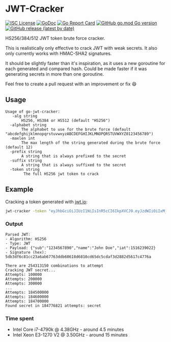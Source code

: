 # JWT-Cracker
[![ISC License](http://img.shields.io/badge/license-ISC-blue.svg)](https://github.com/pedroalbanese/jwt-cracker/blob/master/LICENSE.md) 
[![GoDoc](https://godoc.org/github.com/pedroalbanese/jwt-cracker?status.png)](http://godoc.org/github.com/pedroalbanese/jwt-cracker)
[![Go Report Card](https://goreportcard.com/badge/github.com/pedroalbanese/jwt-cracker)](https://goreportcard.com/report/github.com/pedroalbanese/jwt-cracker)
[![GitHub go.mod Go version](https://img.shields.io/github/go-mod/go-version/pedroalbanese/jwt-cracker)](https://golang.org)
[![GitHub release (latest by date)](https://img.shields.io/github/v/release/pedroalbanese/jwt-cracker)](https://github.com/pedroalbanese/jwt-cracker/releases)

HS256/384/512 JWT token brute force cracker.

This is realistically only effective to crack JWT with weak secrets. It also only currently works with HMAC-SHA2 signatures.

It should be slightly faster than it's inspiration, as it uses a new goroutine for each generated and compared hash. Could be made faster if it was generating secrets in more than one goroutine.

Feel free to create a pull request with an improvement or fix :smile:

## Usage
```
Usage of go-jwt-cracker:
   -alg string
       HS256, HS384 or HS512 (default "HS256")
  -alphabet string
       The alphabet to use for the brute force (default "abcdefghijklmnopqrstuvwxyzABCDEFGHIJKLMNOPQRSTUVWXYZ0123456789")
  -maxlen int
       The max length of the string generated during the brute force (default 12)
  -prefix string
       A string that is always prefixed to the secret
  -suffix string
       A string that is always suffixed to the secret
  -token string
        The full HS256 jwt token to crack
```

## Example
Cracking a token generated with [jwt.io](https://jwt.io):

```bash
jwt-cracker -token "eyJhbGciOiJIUzI1NiIsInR5cCI6IkpXVCJ9.eyJzdWIiOiIxMjM0NTY3ODkwIiwibmFtZSI6IkpvaG4gRG9lIiwiaWF0IjoxNTE2MjM5MDIyfQ.XbPfbIHMI6arZ3Y922BhjWgQzWXcXNrz0ogtVhfEd2o" -alphabet "abcdefghijklmnopqrstuwxyz" -maxlen 6
```

### Output

```
Parsed JWT:
- Algorithm: HS256
- Type: JWT
- Payload: {"sub":"1234567890","name":"John Doe","iat":1516239022}
- Signature (hex): 5db3df6c81cc23a6ab67763ddb60618d6810cd65dc5cdaf3d2882d5617c4776a

There are 254313150 combinations to attempt
Cracking JWT secret...
Attempts: 100000
Attempts: 200000
Attempts: 300000
...
Attempts: 184500000
Attempts: 184600000
Attempts: 184700000
Found secret in 184776821 attempts: secret
```

### Time spent
- Intel Core i7-4790k @ 4.38GHz - around 4.5 minutes
- Intel Xeon E3-1270 V2 @ 3.50GHz - around 15 minutes
